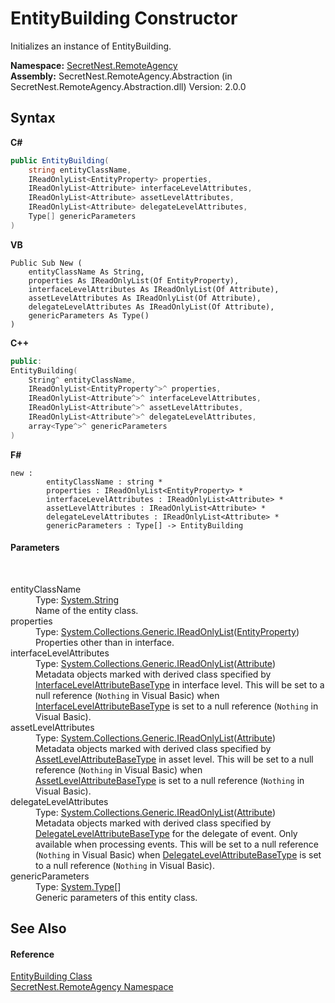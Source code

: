 # EntityBuilding Constructor 
 

Initializes an instance of EntityBuilding.

**Namespace:**&nbsp;<a href="N_SecretNest_RemoteAgency">SecretNest.RemoteAgency</a><br />**Assembly:**&nbsp;SecretNest.RemoteAgency.Abstraction (in SecretNest.RemoteAgency.Abstraction.dll) Version: 2.0.0

## Syntax

**C#**<br />
``` C#
public EntityBuilding(
	string entityClassName,
	IReadOnlyList<EntityProperty> properties,
	IReadOnlyList<Attribute> interfaceLevelAttributes,
	IReadOnlyList<Attribute> assetLevelAttributes,
	IReadOnlyList<Attribute> delegateLevelAttributes,
	Type[] genericParameters
)
```

**VB**<br />
``` VB
Public Sub New ( 
	entityClassName As String,
	properties As IReadOnlyList(Of EntityProperty),
	interfaceLevelAttributes As IReadOnlyList(Of Attribute),
	assetLevelAttributes As IReadOnlyList(Of Attribute),
	delegateLevelAttributes As IReadOnlyList(Of Attribute),
	genericParameters As Type()
)
```

**C++**<br />
``` C++
public:
EntityBuilding(
	String^ entityClassName, 
	IReadOnlyList<EntityProperty^>^ properties, 
	IReadOnlyList<Attribute^>^ interfaceLevelAttributes, 
	IReadOnlyList<Attribute^>^ assetLevelAttributes, 
	IReadOnlyList<Attribute^>^ delegateLevelAttributes, 
	array<Type^>^ genericParameters
)
```

**F#**<br />
``` F#
new : 
        entityClassName : string * 
        properties : IReadOnlyList<EntityProperty> * 
        interfaceLevelAttributes : IReadOnlyList<Attribute> * 
        assetLevelAttributes : IReadOnlyList<Attribute> * 
        delegateLevelAttributes : IReadOnlyList<Attribute> * 
        genericParameters : Type[] -> EntityBuilding
```


#### Parameters
&nbsp;<dl><dt>entityClassName</dt><dd>Type: <a href="https://docs.microsoft.com/dotnet/api/system.string" target="_blank">System.String</a><br />Name of the entity class.</dd><dt>properties</dt><dd>Type: <a href="https://docs.microsoft.com/dotnet/api/system.collections.generic.ireadonlylist-1" target="_blank">System.Collections.Generic.IReadOnlyList</a>(<a href="T_SecretNest_RemoteAgency_EntityProperty">EntityProperty</a>)<br />Properties other than in interface.</dd><dt>interfaceLevelAttributes</dt><dd>Type: <a href="https://docs.microsoft.com/dotnet/api/system.collections.generic.ireadonlylist-1" target="_blank">System.Collections.Generic.IReadOnlyList</a>(<a href="https://docs.microsoft.com/dotnet/api/system.attribute" target="_blank">Attribute</a>)<br />Metadata objects marked with derived class specified by <a href="P_SecretNest_RemoteAgency_EntityCodeBuilderBase_InterfaceLevelAttributeBaseType">InterfaceLevelAttributeBaseType</a> in interface level. This will be set to a null reference (`Nothing` in Visual Basic) when <a href="P_SecretNest_RemoteAgency_EntityCodeBuilderBase_InterfaceLevelAttributeBaseType">InterfaceLevelAttributeBaseType</a> is set to a null reference (`Nothing` in Visual Basic).</dd><dt>assetLevelAttributes</dt><dd>Type: <a href="https://docs.microsoft.com/dotnet/api/system.collections.generic.ireadonlylist-1" target="_blank">System.Collections.Generic.IReadOnlyList</a>(<a href="https://docs.microsoft.com/dotnet/api/system.attribute" target="_blank">Attribute</a>)<br />Metadata objects marked with derived class specified by <a href="P_SecretNest_RemoteAgency_EntityCodeBuilderBase_AssetLevelAttributeBaseType">AssetLevelAttributeBaseType</a> in asset level. This will be set to a null reference (`Nothing` in Visual Basic) when <a href="P_SecretNest_RemoteAgency_EntityCodeBuilderBase_AssetLevelAttributeBaseType">AssetLevelAttributeBaseType</a> is set to a null reference (`Nothing` in Visual Basic).</dd><dt>delegateLevelAttributes</dt><dd>Type: <a href="https://docs.microsoft.com/dotnet/api/system.collections.generic.ireadonlylist-1" target="_blank">System.Collections.Generic.IReadOnlyList</a>(<a href="https://docs.microsoft.com/dotnet/api/system.attribute" target="_blank">Attribute</a>)<br />Metadata objects marked with derived class specified by <a href="P_SecretNest_RemoteAgency_EntityCodeBuilderBase_DelegateLevelAttributeBaseType">DelegateLevelAttributeBaseType</a> for the delegate of event. Only available when processing events. This will be set to a null reference (`Nothing` in Visual Basic) when <a href="P_SecretNest_RemoteAgency_EntityCodeBuilderBase_DelegateLevelAttributeBaseType">DelegateLevelAttributeBaseType</a> is set to a null reference (`Nothing` in Visual Basic).</dd><dt>genericParameters</dt><dd>Type: <a href="https://docs.microsoft.com/dotnet/api/system.type" target="_blank">System.Type</a>[]<br />Generic parameters of this entity class.</dd></dl>

## See Also


#### Reference
<a href="T_SecretNest_RemoteAgency_EntityBuilding">EntityBuilding Class</a><br /><a href="N_SecretNest_RemoteAgency">SecretNest.RemoteAgency Namespace</a><br />